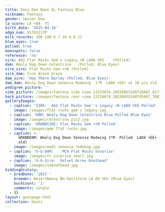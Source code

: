 ```yaml
---
title: Dozy Doe Down GL Fantasy Blue
nickname: Fantasy
gender: Senior Doe
la_score: LA +AA  YS
birth_date: '2015-04-10'
adga_num: D1765217P
milk_records: 290 240 6.7 16 4.6 11
blue_eyes: true
polled: true
moonspots: false
reference: 'no'
sire: AGS Flat Rocks Gem's Legacy +B LA88 VEE    (Polled)
dam: Wooly Dog Down Celestrina   (Polled; Blue Eyes)
sire_sire: Flat Rocks Gem ++B (Polled)
sire_dam: Fire Alarm Grace
dam_sire: 'Hay There Barley (Polled, Blue Eyes)'
dam_dam: Wooly Dog Down Vanessa Redwing  1*M  LA84 +EE+ at 10 yrs old
pedigree_picture: ''
side_picture: /images/fantasy side view 13233078_10156855248720487_6271938474121403546_n.jpg
back_picture: /images/fantasy rear view 13226674_10156855248745487_7081601491904745586_n.jpg
galleryImages:
  - caption: 'SIRE:  AGS Flat Rocks Gem''s Legacy +B LA88 VEE Polled'
    image: /images/flat rocks gem's legacy.jpg
  - caption: 'DAM: Wooly Dog Down Celestrina Blue Polled Blue Eyes'
    image: /images/celestrina pic2.jpg
  - caption: 'GRANDSIRE: Flat Rocks Gem ++B Polled'
    image: /images/gem flat rocks.jpg
  - caption: >-
      GRANDDAM: Wooly Dog Down Vanessa Redwing 1*M  Polled  LA84 +EE+ (at 10 yrs
      old) 
    image: /images/wwd1 vanessa redwing.jpg
  - caption: 'G-G-DAM:    MCH Flat Rocks Surprise'
    image: /images/fr surprise_small.jpg
  - caption: 'G-G-Sire:  Velvet Acres Knothead'
    image: /images/vaknothead.jpg
kiddingHistory:
  - bredDate: '2017 '
    breeder: DesertNanny BH Hailstorm LA 89 VEV (Blue Eyes)
    buckCount: '1'
    comments: single
  - {}
layout: goatpage.html
collection: Goats
---
```


